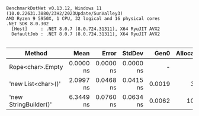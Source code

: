```

BenchmarkDotNet v0.13.12, Windows 11 (10.0.22631.3880/23H2/2023Update/SunValley3)
AMD Ryzen 9 5950X, 1 CPU, 32 logical and 16 physical cores
.NET SDK 8.0.302
  [Host]     : .NET 8.0.7 (8.0.724.31311), X64 RyuJIT AVX2
  DefaultJob : .NET 8.0.7 (8.0.724.31311), X64 RyuJIT AVX2


```
| Method                | Mean      | Error     | StdDev    | Gen0   | Allocated |
|---------------------- |----------:|----------:|----------:|-------:|----------:|
| Rope&lt;char&gt;.Empty      | 0.0000 ns | 0.0000 ns | 0.0000 ns |      - |         - |
| &#39;new List&lt;char&gt;()&#39;    | 2.0997 ns | 0.0468 ns | 0.0415 ns | 0.0019 |      32 B |
| &#39;new StringBuilder()&#39; | 6.3449 ns | 0.0760 ns | 0.0634 ns | 0.0062 |     104 B |
